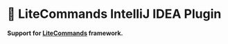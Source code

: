 # 🔌 LiteCommands IntelliJ IDEA Plugin
**Support for [LiteCommands](https://github.com/Rollczi/LiteCommands) framework.**

